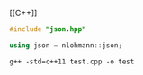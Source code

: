 [[C++]]
```test.cpp
#include "json.hpp"

using json = nlohmann::json;
```

```Shell
g++ -std=c++11 test.cpp -o test
```